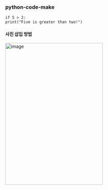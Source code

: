 ### python-code-make

```
if 5 > 2:
print("Five is greater than two!")
```

#### 사진 삽입 방법


<img width="307" height="445" alt="image" src="https://github.com/user-attachments/assets/487b91a5-bb70-480b-ae74-cd38037d8b86" />

